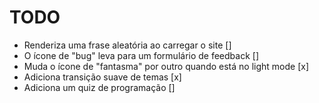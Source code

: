 # TODO

- Renderiza uma frase aleatória ao carregar o site []
- O ícone de "bug" leva para um formulário de feedback []
- Muda o ícone de "fantasma" por outro quando está no light mode [x]
- Adiciona transição suave de temas [x]
- Adiciona um quiz de programação []

